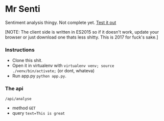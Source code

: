 # Mr Senti
Sentiment analysis thingy. Not complete yet.
[Test it out](http://mr-senti.herokuapp.com/)

[NOTE: The client side is written in ES2015 so if it doesn't work, update your browser or just download one thats less shitty. This is 2017 for fuck's sake.]


### Instructions

* Clone this shit.
* Open it in virtualenv with `virtualenv venv; source ./venv/bin/activate;` (or dont, whateva)
* Run app.py `python app.py`.


### The api

`/api/analyse`
 - method `GET`
 - query  `text=This is great`

